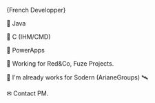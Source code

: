 {French Developper}

 📌 Java 
 
 📌 C (IHM/CMD)
 
 📌 PowerApps
 
 
 🚧 Working for Red&Co, Fuze Projects.
 
 💬 I'm already works for Sodern (ArianeGroups) 🛰
 
  ✉ Contact PM.

<!--
**Antxis77/Antxis77** is a ✨ _special_ ✨ repository because its `README.md` (this file) appears on your GitHub profile.

Here are some ideas to get you started:

- 🔭 I’m currently working on ...
- 🌱 I’m currently learning ...
- 👯 I’m looking to collaborate on ...
- 🤔 I’m looking for help with ...
- 💬 Ask me about ...
- 📫 How to reach me: ...
- 😄 Pronouns: ...
- ⚡ Fun fact: ...
-->
